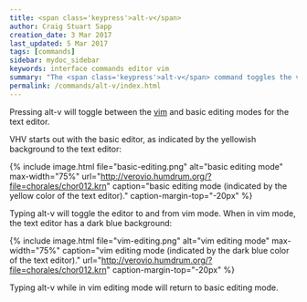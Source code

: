 ```yaml
---
title: <span class='keypress'>alt-v</span>
author: Craig Stuart Sapp
creation_date: 3 Mar 2017
last_updated: 5 Mar 2017
tags: [commands]
sidebar: mydoc_sidebar
keywords: interface commands editor vim
summary: "The <span class='keypress'>alt-v</span> command toggles the vim editing mode."
permalink: /commands/alt-v/index.html
---
```


Pressing <span class="keypress">alt-v</span> will toggle between
the [vim](https://en.wikipedia.org/wiki/Vim_(text_editor)) and basic
editing modes for the text editor. 

VHV starts out with the basic editor, as indicated by the yellowish background
to the text editor:

{% include image.html
	file="basic-editing.png"
	alt="basic editing mode"
	max-width="75%"
	url="http://verovio.humdrum.org/?file=chorales/chor012.krn"
	caption="basic editing mode (indicated by the yellow color of the text editor)."
	caption-margin-top="-20px"
%}

Typing <span class="keypress">alt-v</span> will toggle the editor to and
from vim mode.  When in vim mode, the text editor has a dark blue background:

{% include image.html
	file="vim-editing.png"
	alt="vim editing mode"
	max-width="75%"
	caption="vim editing mode (indicated by the dark blue color of the text editor)."
	url="http://verovio.humdrum.org/?file=chorales/chor012.krn"
	caption-margin-top="-20px"
%}

Typing <span class="keypress">alt-v</span> while in vim editing mode will return
to basic editing mode.



